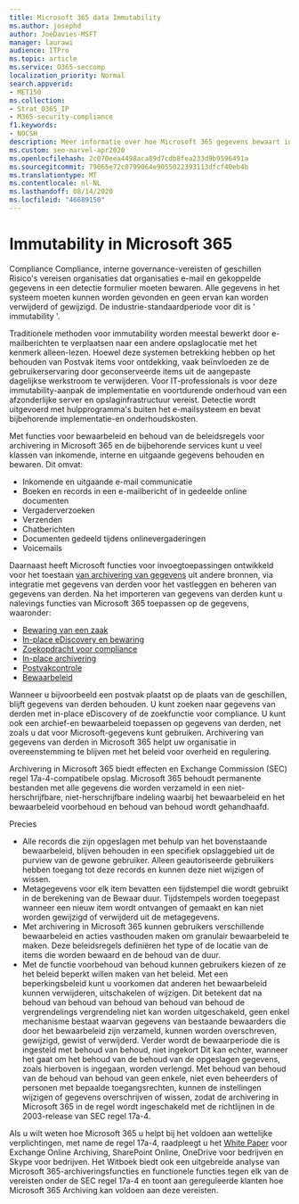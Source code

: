```yaml
---
title: Microsoft 365 data Immutability
ms.author: josephd
author: JoeDavies-MSFT
manager: laurawi
audience: ITPro
ms.topic: article
ms.service: O365-seccomp
localization_priority: Normal
search.appverid:
- MET150
ms.collection:
- Strat_O365_IP
- M365-security-compliance
f1.keywords:
- NOCSH
description: Meer informatie over hoe Microsoft 365 gegevens bewaart in het herstelbare formulier om reglementaire compliance, interne governance-vereisten en geschillen Risico's te behouden.
ms.custom: seo-marvel-apr2020
ms.openlocfilehash: 2c070eea4498aca89d7cdb8fea233d9b9596491a
ms.sourcegitcommit: 79065e72c0799064e9055022393113dfcf40eb4b
ms.translationtype: MT
ms.contentlocale: nl-NL
ms.lasthandoff: 08/14/2020
ms.locfileid: "46689150"
---
```

# <a name="immutability-in-microsoft-365"></a>Immutability in Microsoft 365

Compliance Compliance, interne governance-vereisten of geschillen Risico's vereisen organisaties dat organisaties e-mail en gekoppelde gegevens in een detectie formulier moeten bewaren. Alle gegevens in het systeem moeten kunnen worden gevonden en geen ervan kan worden verwijderd of gewijzigd. De industrie-standaardperiode voor dit is ' immutability '.

Traditionele methoden voor immutability worden meestal bewerkt door e-mailberichten te verplaatsen naar een andere opslaglocatie met het kenmerk alleen-lezen. Hoewel deze systemen betrekking hebben op het behouden van Postvak items voor ontdekking, vaak beïnvloeden ze de gebruikerservaring door geconserveerde items uit de aangepaste dagelijkse werkstroom te verwijderen. Voor IT-professionals is voor deze immutability-aanpak de implementatie en voortdurende onderhoud van een afzonderlijke server en opslaginfrastructuur vereist. Detectie wordt uitgevoerd met hulpprogramma's buiten het e-mailsysteem en bevat bijbehorende implementatie-en onderhoudskosten.

Met functies voor bewaarbeleid en behoud van de beleidsregels voor archivering in Microsoft 365 en de bijbehorende services kunt u veel klassen van inkomende, interne en uitgaande gegevens behouden en bewaren. Dit omvat:

- Inkomende en uitgaande e-mail communicatie
- Boeken en records in een e-mailbericht of in gedeelde online documenten
- Vergaderverzoeken
- Verzenden
- Chatberichten
- Documenten gedeeld tijdens onlinevergaderingen
- Voicemails

Daarnaast heeft Microsoft functies voor invoegtoepassingen ontwikkeld voor het toestaan [van archivering van gegevens](https://support.office.com/article/Archiving-third-party-data-in-Office-365-0ce338d5-3666-4a18-86ab-c6910ff408cc) uit andere bronnen, via integratie met gegevens van derden voor het vastleggen en beheren van gegevens van derden. Na het importeren van gegevens van derden kunt u nalevings functies van Microsoft 365 toepassen op de gegevens, waaronder:

- [Bewaring van een zaak](https://docs.microsoft.com/microsoft-365/compliance/create-a-litigation-hold)
- [In-place eDiscovery en bewaring](https://docs.microsoft.com/microsoft-365/compliance/manage-legal-investigations)
- [Zoekopdracht voor compliance](https://docs.microsoft.com/microsoft-365/compliance/search-for-content)
- [In-place archivering](https://docs.microsoft.com/microsoft-365/compliance/enable-archive-mailboxes)
- [Postvakcontrole](https://docs.microsoft.com/microsoft-365/compliance/enable-mailbox-auditing)
- [Bewaarbeleid](https://docs.microsoft.com/microsoft-365/compliance/retention-policies)

Wanneer u bijvoorbeeld een postvak plaatst op de plaats van de geschillen, blijft gegevens van derden behouden. U kunt zoeken naar gegevens van derden met in-place eDiscovery of de zoekfunctie voor compliance. U kunt ook een archief-en bewaarbeleid toepassen op gegevens van derden, net zoals u dat voor Microsoft-gegevens kunt gebruiken. Archivering van gegevens van derden in Microsoft 365 helpt uw organisatie in overeenstemming te blijven met het beleid voor overheid en regulering.

Archivering in Microsoft 365 biedt effecten en Exchange Commission (SEC) regel 17a-4-compatibele opslag. Microsoft 365 behoudt permanente bestanden met alle gegevens die worden verzameld in een niet-herschrijfbare, niet-herschrijfbare indeling waarbij het bewaarbeleid en het bewaarbeleid voorbehoud en behoud van behoud wordt gehandhaafd.

Precies

- Alle records die zijn opgeslagen met behulp van het bovenstaande bewaarbeleid, blijven behouden in een specifiek opslaggebied uit de purview van de gewone gebruiker. Alleen geautoriseerde gebruikers hebben toegang tot deze records en kunnen deze niet wijzigen of wissen.
- Metagegevens voor elk item bevatten een tijdstempel die wordt gebruikt in de berekening van de Bewaar duur. Tijdstempels worden toegepast wanneer een nieuw item wordt ontvangen of gemaakt en kan niet worden gewijzigd of verwijderd uit de metagegevens.
- Met archivering in Microsoft 365 kunnen gebruikers verschillende bewaarbeleid en acties vasthouden maken om granulair bewaarbeleid te maken. Deze beleidsregels definiëren het type of de locatie van de items die worden bewaard en de behoud van de duur.
- Met de functie voorbehoud van behoud kunnen gebruikers kiezen of ze het beleid beperkt willen maken van het beleid. Met een beperkingsbeleid kunt u voorkomen dat anderen het bewaarbeleid kunnen verwijderen, uitschakelen of wijzigen. Dit betekent dat na behoud van behoud van behoud van behoud van behoud de vergrendelings vergrendeling niet kan worden uitgeschakeld, geen enkel mechanisme bestaat waarvan gegevens van bestaande bewaarders die door het bewaarbeleid zijn verzameld, kunnen worden overschreven, gewijzigd, gewist of verwijderd. Verder wordt de bewaarperiode die is ingesteld met behoud van behoud, niet ingekort Dit kan echter, wanneer het gaat om het behoud van de behoud van de opgeslagen gegevens, zoals hierboven is ingegaan, worden verlengd. Met behoud van behoud van de behoud van behoud van geen enkele, niet even beheerders of personen met bepaalde toegangsrechten, kunnen de instellingen wijzigen of gegevens overschrijven of wissen, zodat de archivering in Microsoft 365 in de regel wordt ingeschakeld met de richtlijnen in de 2003-release van SEC regel 17a-4.

Als u wilt weten hoe Microsoft 365 u helpt bij het voldoen aan wettelijke verplichtingen, met name de regel 17a-4, raadpleegt u het [White Paper](https://www.microsoft.com/microsoft-365/blog/wp-content/uploads/2015/11/Microsoft-EOA-White-Paper.pdf) voor Exchange Online Archiving, SharePoint Online, OneDrive voor bedrijven en Skype voor bedrijven. Het Witboek biedt ook een uitgebreide analyse van Microsoft 365-archiveringsfuncties en functionele functies tegen elk van de vereisten onder de SEC regel 17a-4 en toont aan gereguleerde klanten hoe Microsoft 365 Archiving kan voldoen aan deze vereisten.
